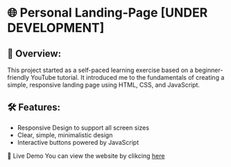 # 🌐 Personal Landing-Page [UNDER DEVELOPMENT]

## 📝 Overview:
This project started as a self-paced learning exercise based on a beginner-friendly YouTube tutorial. It introduced me to the fundamentals of creating a simple, responsive landing page using HTML, CSS, and JavaScript.

## 🛠️ Features:
- Responsive Design to support all screen sizes
- Clear, simple, minimalistic design
- Interactive buttons powered by JavaScript

👀 Live Demo
You can view the website by clikcing [here](https://tsembp.github.io/)
